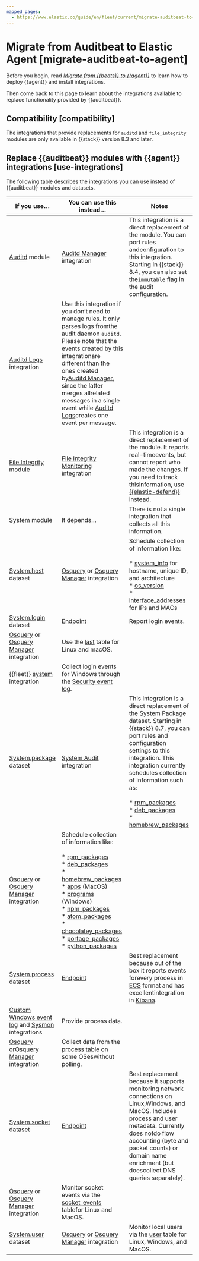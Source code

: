 ```yaml
---
mapped_pages:
  - https://www.elastic.co/guide/en/fleet/current/migrate-auditbeat-to-agent.html
---
```


# Migrate from Auditbeat to Elastic Agent [migrate-auditbeat-to-agent]

Before you begin, read [*Migrate from {{beats}} to {{agent}}*](/reference/ingestion-tools/fleet/migrate-from-beats-to-elastic-agent.md) to learn how to deploy {{agent}} and install integrations.

Then come back to this page to learn about the integrations available to replace functionality provided by {{auditbeat}}.


## Compatibility [compatibility]

The integrations that provide replacements for `auditd` and `file_integrity` modules are only available in {{stack}} version 8.3 and later.


## Replace {{auditbeat}} modules with {{agent}} integrations [use-integrations]

The following table describes the integrations you can use instead of {{auditbeat}} modules and datasets.

| If you use…​ | You can use this instead…​ | Notes |
| --- | --- | --- |
| [Auditd](beats://reference/auditbeat/auditbeat-module-auditd.md) module | [Auditd Manager](asciidocalypse://docs/integration-docs/docs/reference/auditd_manager.md) integration | This integration is a direct replacement of the module. You can port rules andconfiguration to this integration. Starting in {{stack}} 8.4, you can also set the`immutable` flag in the audit configuration. |
| [Auditd Logs](asciidocalypse://docs/integration-docs/docs/reference/auditd.md) integration | Use this integration if you don’t need to manage rules. It only parses logs fromthe audit daemon `auditd`. Please note that the events created by this integrationare different than the ones created by[Auditd Manager](asciidocalypse://docs/integration-docs/docs/reference/auditd_manager.md), since the latter merges allrelated messages in a single event while [Auditd Logs](asciidocalypse://docs/integration-docs/docs/reference/auditd.md)creates one event per message. |
| [File Integrity](beats://reference/auditbeat/auditbeat-module-file_integrity.md) module | [File Integrity Monitoring](asciidocalypse://docs/integration-docs/docs/reference/fim.md) integration | This integration is a direct replacement of the module. It reports real-timeevents, but cannot report who made the changes. If you need to track thisinformation, use [{{elastic-defend}}](/solutions/security/configure-elastic-defend/install-elastic-defend.md) instead. |
| [System](beats://reference/auditbeat/auditbeat-module-system.md) module | It depends…​ | There is not a single integration that collects all this information. |
| [System.host](beats://reference/auditbeat/auditbeat-dataset-system-host.md) dataset | [Osquery](asciidocalypse://docs/integration-docs/docs/reference/osquery.md) or [Osquery Manager](asciidocalypse://docs/integration-docs/docs/reference/osquery_manager.md) integration | Schedule collection of information like:<br><br>* [system_info](https://www.osquery.io/schema/5.1.0/#system_info) for hostname, unique ID, and architecture<br>* [os_version](https://www.osquery.io/schema/5.1.0/#os_version)<br>* [interface_addresses](https://www.osquery.io/schema/5.1.0/#interface_addresses) for IPs and MACs<br> |
| [System.login](beats://reference/auditbeat/auditbeat-dataset-system-login.md) dataset | [Endpoint](/solutions/security/configure-elastic-defend/install-elastic-defend.md) | Report login events. |
| [Osquery](asciidocalypse://docs/integration-docs/docs/reference/osquery.md) or [Osquery Manager](asciidocalypse://docs/integration-docs/docs/reference/osquery_manager.md) integration | Use the [last](https://www.osquery.io/schema/5.1.0/#last) table for Linux and macOS. |
| {{fleet}} [system](asciidocalypse://docs/integration-docs/docs/reference/system.md) integration | Collect login events for Windows through the [Security event log](asciidocalypse://docs/integration-docs/docs/reference/system.md#system-security). |
| [System.package](beats://reference/auditbeat/auditbeat-dataset-system-package.md) dataset | [System Audit](asciidocalypse://docs/integration-docs/docs/reference/system_audit.md) integration | This integration is a direct replacement of the System Package dataset. Starting in {{stack}} 8.7, you can port rules and configuration settings to this integration. This integration currently schedules collection of information such as:<br><br>* [rpm_packages](https://www.osquery.io/schema/5.1.0/#rpm_packages)<br>* [deb_packages](https://www.osquery.io/schema/5.1.0/#deb_packages)<br>* [homebrew_packages](https://www.osquery.io/schema/5.1.0/#homebrew_packages)<br> |
| [Osquery](asciidocalypse://docs/integration-docs/docs/reference/osquery.md) or [Osquery Manager](asciidocalypse://docs/integration-docs/docs/reference/osquery_manager.md) integration | Schedule collection of information like:<br><br>* [rpm_packages](https://www.osquery.io/schema/5.1.0/#rpm_packages)<br>* [deb_packages](https://www.osquery.io/schema/5.1.0/#deb_packages)<br>* [homebrew_packages](https://www.osquery.io/schema/5.1.0/#homebrew_packages)<br>* [apps](https://www.osquery.io/schema/5.1.0/#apps) (MacOS)<br>* [programs](https://www.osquery.io/schema/5.1.0/#programs) (Windows)<br>* [npm_packages](https://www.osquery.io/schema/5.1.0/#npm_packages)<br>* [atom_packages](https://www.osquery.io/schema/5.1.0/#atom_packages)<br>* [chocolatey_packages](https://www.osquery.io/schema/5.1.0/#chocolatey_packages)<br>* [portage_packages](https://www.osquery.io/schema/5.1.0/#portage_packages)<br>* [python_packages](https://www.osquery.io/schema/5.1.0/#python_packages)<br> |
| [System.process](beats://reference/auditbeat/auditbeat-dataset-system-process.md) dataset | [Endpoint](/solutions/security/configure-elastic-defend/install-elastic-defend.md) | Best replacement because out of the box it reports events forevery process in [ECS](asciidocalypse://docs/integration-docs/docs/reference/index.md) format and has excellentintegration in [Kibana](/get-started/the-stack.md). |
| [Custom Windows event log](asciidocalypse://docs/integration-docs/docs/reference/winlog.md) and [Sysmon](asciidocalypse://docs/integration-docs/docs/reference/sysmon_linux.md) integrations | Provide process data. |
| [Osquery](asciidocalypse://docs/integration-docs/docs/reference/osquery.md) or[Osquery Manager](asciidocalypse://docs/integration-docs/docs/reference/osquery_manager.md) integration | Collect data from the [process](https://www.osquery.io/schema/5.1.0/#process) table on some OSeswithout polling. |
| [System.socket](beats://reference/auditbeat/auditbeat-dataset-system-socket.md) dataset | [Endpoint](/solutions/security/configure-elastic-defend/install-elastic-defend.md) | Best replacement because it supports monitoring network connections on Linux,Windows, and MacOS. Includes process and user metadata. Currently does notdo flow accounting (byte and packet counts) or domain name enrichment (but doescollect DNS queries separately). |
| [Osquery](asciidocalypse://docs/integration-docs/docs/reference/osquery.md) or [Osquery Manager](asciidocalypse://docs/integration-docs/docs/reference/osquery_manager.md) integration | Monitor socket events via the [socket_events](https://www.osquery.io/schema/5.1.0/#socket_events) tablefor Linux and MacOS. |
| [System.user](beats://reference/auditbeat/auditbeat-dataset-system-user.md) dataset | [Osquery](asciidocalypse://docs/integration-docs/docs/reference/osquery.md) or [Osquery Manager](asciidocalypse://docs/integration-docs/docs/reference/osquery_manager.md) integration | Monitor local users via the [user](https://www.osquery.io/schema/5.1.0/#user) table for Linux, Windows, and MacOS. |

